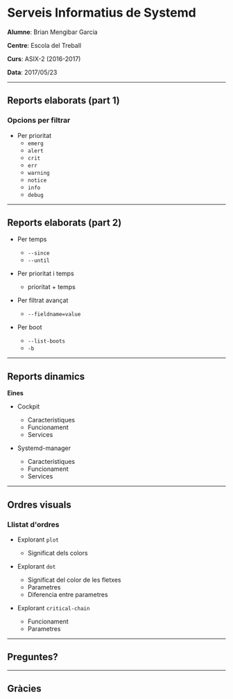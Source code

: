 # Serveis Informatius de Systemd

**Alumne**: Brian Mengibar Garcia

**Centre**: Escola del Treball

**Curs**: ASIX-2 (2016-2017)

**Data**: 2017/05/23

---

## Reports elaborats (part 1)

### Opcions per filtrar

* Per prioritat
	* `emerg`
	* `alert`
	* `crit`
	* `err`
	* `warning`
	* `notice`
	* `info`
	* `debug`

---

## Reports elaborats (part 2)

* Per temps
	* `--since`
	* `--until`

* Per prioritat i temps
	* prioritat + temps

* Per filtrat avançat
	 * `--fieldname=value`

* Per boot
	* `--list-boots`
	* `-b`

---

## Reports dinamics

**Eines**

* Cockpit
	* Característiques
	* Funcionament
	* Services

* Systemd-manager
	* Característiques
	* Funcionament
	* Services

---

## Ordres visuals

### Llistat d'ordres

* Explorant `plot`
	* Significat dels colors

* Explorant `dot`
	* Significat del color de les fletxes
	* Parametres
	* Diferencia entre parametres

* Explorant `critical-chain`
	* Funcionament
	* Parametres

---

## Preguntes?

---

## Gràcies
